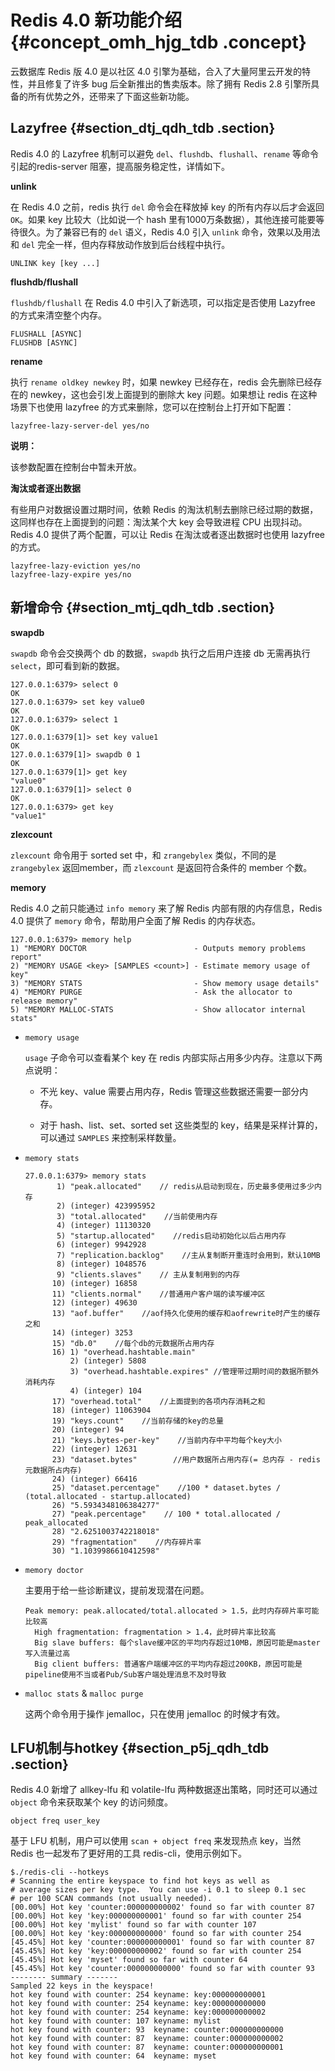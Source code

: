 # Redis 4.0 新功能介绍 {#concept_omh_hjg_tdb .concept}

云数据库 Redis 版 4.0 是以社区 4.0 引擎为基础，合入了大量阿里云开发的特性，并且修复了许多 bug 后全新推出的售卖版本。除了拥有 Redis 2.8 引擎所具备的所有优势之外，还带来了下面这些新功能。

## Lazyfree {#section_dtj_qdh_tdb .section}

Redis 4.0 的 Lazyfree 机制可以避免 `del`、`flushdb`、`flushall`、`rename` 等命令引起的redis-server 阻塞，提高服务稳定性，详情如下。

**unlink**

在 Redis 4.0 之前，redis 执行 `del` 命令会在释放掉 key 的所有内存以后才会返回 `OK`。如果 key 比较大（比如说一个 hash 里有1000万条数据），其他连接可能要等待很久。为了兼容已有的 `del` 语义，Redis 4.0 引入 `unlink` 命令，效果以及用法和 `del` 完全一样，但内存释放动作放到后台线程中执行。

```
UNLINK key [key ...]
```

**flushdb/flushall**

`flushdb/flushall` 在 Redis 4.0 中引入了新选项，可以指定是否使用 Lazyfree 的方式来清空整个内存。

```
FLUSHALL [ASYNC]
FLUSHDB [ASYNC]
```

**rename**

执行 `rename oldkey newkey` 时，如果 newkey 已经存在，redis 会先删除已经存在的 newkey，这也会引发上面提到的删除大 key 问题。如果想让 redis 在这种场景下也使用 lazyfree 的方式来删除，您可以在控制台上打开如下配置：

```
lazyfree-lazy-server-del yes/no
```

**说明：** 

该参数配置在控制台中暂未开放。

**淘汰或者逐出数据**

有些用户对数据设置过期时间，依赖 Redis 的淘汰机制去删除已经过期的数据，这同样也存在上面提到的问题：淘汰某个大 key 会导致进程 CPU 出现抖动。Redis 4.0 提供了两个配置，可以让 Redis 在淘汰或者逐出数据时也使用 lazyfree 的方式。

```
lazyfree-lazy-eviction yes/no
lazyfree-lazy-expire yes/no
```

## 新增命令 {#section_mtj_qdh_tdb .section}

**swapdb**

`swapdb` 命令会交换两个 db 的数据，`swapdb` 执行之后用户连接 db 无需再执行 `select`，即可看到新的数据。

```
127.0.0.1:6379> select 0
OK
127.0.0.1:6379> set key value0
OK
127.0.0.1:6379> select 1
OK
127.0.0.1:6379[1]> set key value1
OK
127.0.0.1:6379[1]> swapdb 0 1
OK
127.0.0.1:6379[1]> get key
"value0"
127.0.0.1:6379[1]> select 0
OK
127.0.0.1:6379> get key
"value1"
```

**zlexcount**

`zlexcount` 命令用于 sorted set 中，和 `zrangebylex` 类似，不同的是 `zrangebylex` 返回member，而 `zlexcount` 是返回符合条件的 member 个数。

**memory**

Redis 4.0 之前只能通过 `info memory` 来了解 Redis 内部有限的内存信息，Redis 4.0 提供了 `memory` 命令，帮助用户全面了解 Redis 的内存状态。

```
127.0.0.1:6379> memory help
1) "MEMORY DOCTOR                        - Outputs memory problems report"
2) "MEMORY USAGE <key> [SAMPLES <count>] - Estimate memory usage of key"
3) "MEMORY STATS                         - Show memory usage details"
4) "MEMORY PURGE                         - Ask the allocator to release memory"
5) "MEMORY MALLOC-STATS                  - Show allocator internal stats"
```

-   `memory usage`

    `usage` 子命令可以查看某个 key 在 redis 内部实际占用多少内存。注意以下两点说明：

    -   不光 key、value 需要占用内存，Redis 管理这些数据还需要一部分内存。

    -   对于 hash、list、set、sorted set 这些类型的 key，结果是采样计算的，可以通过 `SAMPLES` 来控制采样数量。

-   `memory stats`

    ```
    27.0.0.1:6379> memory stats
           1) "peak.allocated"    // redis从启动到现在，历史最多使用过多少内存
           2) (integer) 423995952
           3) "total.allocated"    //当前使用内存
           4) (integer) 11130320
           5) "startup.allocated"    //redis启动初始化以后占用内存
           6) (integer) 9942928
           7) "replication.backlog"    //主从复制断开重连时会用到，默认10MB
           8) (integer) 1048576
           9) "clients.slaves"    // 主从复制用到的内存
          10) (integer) 16858
          11) "clients.normal"    //普通用户客户端的读写缓冲区
          12) (integer) 49630
          13) "aof.buffer"    //aof持久化使用的缓存和aofrewrite时产生的缓存之和
          14) (integer) 3253
          15) "db.0"    //每个db的元数据所占用内存
          16) 1) "overhead.hashtable.main"
              2) (integer) 5808
              3) "overhead.hashtable.expires" //管理带过期时间的数据所额外消耗内存
              4) (integer) 104
          17) "overhead.total"    //上面提到的各项内存消耗之和
          18) (integer) 11063904
          19) "keys.count"    //当前存储的key的总量
          20) (integer) 94
          21) "keys.bytes-per-key"    //当前内存中平均每个key大小
          22) (integer) 12631
          23) "dataset.bytes"        //用户数据所占用内存(= 总内存 - redis元数据所占内存)
          24) (integer) 66416
          25) "dataset.percentage"    //100 * dataset.bytes / (total.allocated - startup.allocated)
          26) "5.5934348106384277"
          27) "peak.percentage"    // 100 * total.allocated / peak_allocated
          28) "2.6251003742218018"
          29) "fragmentation"    //内存碎片率
          30) "1.1039986610412598"
    ```

-   `memory doctor`

    主要用于给一些诊断建议，提前发现潜在问题。

    ```
    Peak memory: peak.allocated/total.allocated > 1.5，此时内存碎片率可能比较高
      High fragmentation: fragmentation > 1.4，此时碎片率比较高
      Big slave buffers: 每个slave缓冲区的平均内存超过10MB，原因可能是master写入流量过高
      Big client buffers: 普通客户端缓冲区的平均内存超过200KB，原因可能是pipeline使用不当或者Pub/Sub客户端处理消息不及时导致
    ```

-   `malloc stats` & `malloc purge`

    这两个命令用于操作 jemalloc，只在使用 jemalloc 的时候才有效。


## LFU机制与hotkey {#section_p5j_qdh_tdb .section}

Redis 4.0 新增了 allkey-lfu 和 volatile-lfu 两种数据逐出策略，同时还可以通过 `object` 命令来获取某个 key 的访问频度。

```
object freq user_key
```

基于 LFU 机制，用户可以使用 `scan + object freq` 来发现热点 key，当然 Redis 也一起发布了更好用的工具 redis-cli，使用示例如下。

```
$./redis-cli --hotkeys
# Scanning the entire keyspace to find hot keys as well as
# average sizes per key type.  You can use -i 0.1 to sleep 0.1 sec
# per 100 SCAN commands (not usually needed).
[00.00%] Hot key 'counter:000000000002' found so far with counter 87
[00.00%] Hot key 'key:000000000001' found so far with counter 254
[00.00%] Hot key 'mylist' found so far with counter 107
[00.00%] Hot key 'key:000000000000' found so far with counter 254
[45.45%] Hot key 'counter:000000000001' found so far with counter 87
[45.45%] Hot key 'key:000000000002' found so far with counter 254
[45.45%] Hot key 'myset' found so far with counter 64
[45.45%] Hot key 'counter:000000000000' found so far with counter 93
-------- summary -------
Sampled 22 keys in the keyspace!
hot key found with counter: 254 keyname: key:000000000001
hot key found with counter: 254 keyname: key:000000000000
hot key found with counter: 254 keyname: key:000000000002
hot key found with counter: 107 keyname: mylist
hot key found with counter: 93  keyname: counter:000000000000
hot key found with counter: 87  keyname: counter:000000000002
hot key found with counter: 87  keyname: counter:000000000001
hot key found with counter: 64  keyname: myset
```

